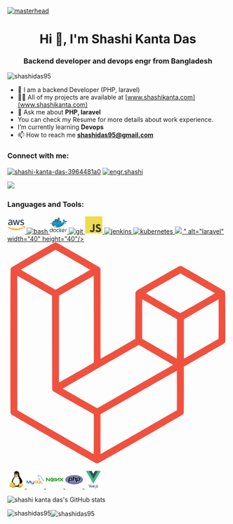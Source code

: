 [![masterhead](https://www.digitalsolutionservices.com/img/services/web%20development.gif)](https://github.com/shashidas95)
<h1 align="center">Hi 👋, I'm Shashi Kanta Das</h1>
<h3 align="center">Backend developer and devops engr from Bangladesh</h3>

<p align="left"> <img src="https://komarev.com/ghpvc/?username=shashidas95&label=Profile%20views&color=0e75b6&style=flat-square" alt="shashidas95" /> </p>

- 🌱 I am a backend Developer (PHP, laravel)
- 👨‍💻 All of my projects are available at [www.shashikanta.com](www.shashikanta.com)<br>
- 💬 Ask me about **PHP, laravel**
- You can check my Resume for more details about work experience.
- I’m currently learning **Devops**
- 📫 How to reach me **shashidas95@gmail.com**

<h3 align="left">Connect with me:</h3>
<p align="left">
<a href="https://linkedin.com/in/shashi-kanta-das-3964481a0" target="blank"><img align="center" src="https://raw.githubusercontent.com/rahuldkjain/github-profile-readme-generator/master/src/images/icons/Social/linked-in-alt.svg" alt="shashi-kanta-das-3964481a0" height="30" width="40" /></a>
<a href="https://fb.com/engr.shashi" target="blank"><img align="center" src="https://raw.githubusercontent.com/rahuldkjain/github-profile-readme-generator/master/src/images/icons/Social/facebook.svg" alt="engr.shashi" height="30" width="40" /></a>
</p>

[![](https://visitcount.itsvg.in/api?id=shashidas&icon=0&color=10)](https://visitcount.itsvg.in)

<h3 align="left">Languages and Tools:</h3>
<p align="left"> <a href="https://aws.amazon.com" target="_blank" rel="noreferrer"> <img src="https://raw.githubusercontent.com/devicons/devicon/master/icons/amazonwebservices/amazonwebservices-original-wordmark.svg" alt="aws" width="40" height="40"/> </a> <a href="https://www.gnu.org/software/bash/" target="_blank" rel="noreferrer"> <img src="https://www.vectorlogo.zone/logos/gnu_bash/gnu_bash-icon.svg" alt="bash" width="40" height="40"/> </a> <a href="https://www.docker.com/" target="_blank" rel="noreferrer"> <img src="https://raw.githubusercontent.com/devicons/devicon/master/icons/docker/docker-original-wordmark.svg" alt="docker" width="40" height="40"/> </a> <a href="https://git-scm.com/" target="_blank" rel="noreferrer"> <img src="https://www.vectorlogo.zone/logos/git-scm/git-scm-icon.svg" alt="git" width="40" height="40"/> </a> <a href="https://developer.mozilla.org/en-US/docs/Web/JavaScript" target="_blank" rel="noreferrer"> <img src="https://raw.githubusercontent.com/devicons/devicon/master/icons/javascript/javascript-original.svg" alt="javascript" width="40" height="40"/> </a> <a href="https://www.jenkins.io" target="_blank" rel="noreferrer"> <img src="https://www.vectorlogo.zone/logos/jenkins/jenkins-icon.svg" alt="jenkins" width="40" height="40"/> </a> <a href="https://kubernetes.io" target="_blank" rel="noreferrer"> <img src="https://www.vectorlogo.zone/logos/kubernetes/kubernetes-icon.svg" alt="kubernetes" width="40" height="40"/> </a> <a href="https://laravel.com/" target="_blank" rel="noreferrer"> <img src="
            <img src="https://cdn.jsdelivr.net/gh/devicons/devicon@latest/icons/laravel/laravel-original.svg" />
          " alt="laravel" width="40" height="40"/> </a> 
<a> <svg viewBox="0 0 128 128">
            <path fill="#f0513f" d="M27.271.11c-.2.078-5.82 3.28-12.487 7.112-8.078 4.644-12.227 7.09-12.449 7.32-.19.225-.34.482-.438.76-.167.564-.179 82.985-.01 83.578.061.23.26.568.44.754.436.46 48.664 28.19 49.25 28.324.272.065.577.054.88-.03.658-.165 48.76-27.834 49.188-28.286.175-.195.375-.532.44-.761.084-.273.115-4.58.115-13.655v-13.26l11.726-6.735c11.056-6.357 11.733-6.755 12.017-7.191l.29-.47V43.287c0-15.548.03-14.673-.585-15.235-.165-.146-5.798-3.433-12.53-7.31L100.89 13.71h-1.359l-11.963 6.87c-6.586 3.788-12.184 7.027-12.457 7.203-.272.18-.597.512-.73.753l-.242.417-.054 13.455-.048 13.46-9.879 5.69c-5.434 3.124-9.957 5.71-10.053 5.734-.175.049-.187-1.232-.187-25.966V15.293l-.26-.447c-.326-.545 1.136.324-13.544-8.114C27.803-.348 28.098-.2 27.27.11zm11.317 10.307c5.15 2.955 9.364 5.4 9.364 5.43 0 .031-4.516 2.641-10.035 5.813l-10.041 5.765-10.023-5.764c-5.507-3.173-10.02-5.783-10.02-5.814 0-.03 4.505-2.64 10.013-5.805l9.999-5.752.69.376c3.357 1.907 6.708 3.824 10.053 5.751zm71.668 13.261c5.422 3.122 9.908 5.702 9.95 5.744.114.103-19.774 11.535-20.046 11.523-.272-.008-19.915-11.335-19.907-11.473.01-.157 19.773-11.527 19.973-11.496.091.022 4.607 2.59 10.03 5.702zM16.3 25.328l9.558 5.503.055 27.247.05 27.252.233.368c.122.194.352.459.52.581.158.115 5.477 3.146 11.818 6.724l11.52 6.506v11.527c0 6.326-.043 11.516-.097 11.516-.041 0-10-5.699-22.124-12.676L5.793 97.201l-.03-38.966-.019-38.954.49.271c.283.15 4.807 2.748 10.065 5.775zm33.754 19.18v25.109l-.387.253c-.525.332-19.667 11.335-19.732 11.335-.03 0-.054-11.336-.054-25.193l.012-25.182 10-5.752c5.499-3.165 10.034-5.733 10.088-5.714.039.024.073 11.34.073 25.144zm38.15-5.775 10.023 5.763V55.92c0 10.838-.011 11.42-.176 11.357-.107-.041-4.642-2.64-10.083-5.774l-9.91-5.69v-11.42c0-6.287.032-11.424.062-11.424.043 0 4.577 2.592 10.084 5.764zm34.164 5.587c0 6.254-.042 11.412-.084 11.462-.072.115-19.896 11.538-20.022 11.538-.031 0-.062-5.135-.062-11.423v-11.42l10-5.756c5.507-3.16 10.042-5.752 10.084-5.752.053 0 .084 5.105.084 11.351zM95.993 70.933 52.005 96.04 32.056 84.693S76 59.277 76.176 59.343zm2.215 14.827-.034 11.442-22.028 12.676c-12.12 6.976-22.082 12.675-22.132 12.675-.053 0-.095-4.658-.095-11.516V99.51l22.08-12.592c12.132-6.923 22.101-12.59 22.154-12.602.043 0 .062 5.148.054 11.443z"></path>
            </svg></a>
          

<a href="https://www.linux.org/" target="_blank" rel="noreferrer"> <img src="https://raw.githubusercontent.com/devicons/devicon/master/icons/linux/linux-original.svg" alt="linux" width="40" height="40"/> </a> <a href="https://www.mysql.com/" target="_blank" rel="noreferrer"> <img src="https://raw.githubusercontent.com/devicons/devicon/master/icons/mysql/mysql-original-wordmark.svg" alt="mysql" width="40" height="40"/> </a> <a href="https://www.nginx.com" target="_blank" rel="noreferrer"> <img src="https://raw.githubusercontent.com/devicons/devicon/master/icons/nginx/nginx-original.svg" alt="nginx" width="40" height="40"/> </a> <a href="https://www.php.net" target="_blank" rel="noreferrer"> <img src="https://raw.githubusercontent.com/devicons/devicon/master/icons/php/php-original.svg" alt="php" width="40" height="40"/> </a> <a href="https://vuejs.org/" target="_blank" rel="noreferrer"> <img src="https://raw.githubusercontent.com/devicons/devicon/master/icons/vuejs/vuejs-original-wordmark.svg" alt="vuejs" width="40" height="40"/> </a> </p> 

![shashi kanta das's GitHub stats](https://github-readme-stats.vercel.app/api?username=shashidas95&show_icons=true&theme=dark)
<p>
  <img align="left" src="https://github-readme-stats.vercel.app/api/top-langs?username=shashidas95&show_icons=true&theme=dark&locale=en&layout=compact" alt="shashidas95" />
</p><p><img align="center" src="https://github-readme-streak-stats.herokuapp.com/?user=shashidas95&theme=dark" alt="shashidas95" /></p>

